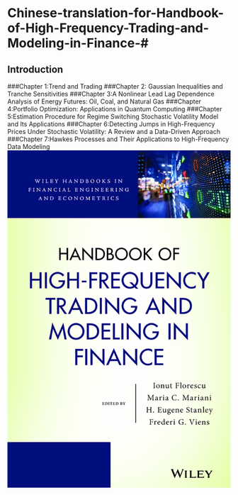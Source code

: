 # Chinese-translation-for-Handbook-of-High-Frequency-Trading-and-Modeling-in-Finance-#
## Introduction
###Chapter 1:Trend and Trading
###Chapter 2: Gaussian Inequalities and Tranche Sensitivities 
###Chapter 3:A Nonlinear Lead Lag Dependence Analysis of Energy Futures: Oil, Coal, and Natural Gas
###Chapter 4:Portfolio Optimization: Applications in Quantum Computing
###Chapter 5:Estimation Procedure for Regime Switching Stochastic Volatility Model and Its Applications
###Chapter 6:Detecting Jumps in High-Frequency Prices Under Stochastic Volatility: A Review and a Data-Driven Approach
###Chapter 7:Hawkes Processes and Their Applications to High-Frequency Data Modeling
![](https://github.com/bluemapleman/Chinese-translation-for-Handbook-of-High-Frequency-Trading-and-Modeling-in-Finance-/blob/master/cover.jpg)
